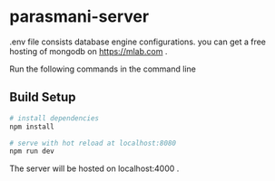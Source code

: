 # parasmani-server

.env file consists database engine configurations. you can get a free hosting of mongodb on https://mlab.com .

Run the following commands in the command line

## Build Setup

``` bash
# install dependencies
npm install

# serve with hot reload at localhost:8080
npm run dev

```

The server will be hosted on localhost:4000 . 
